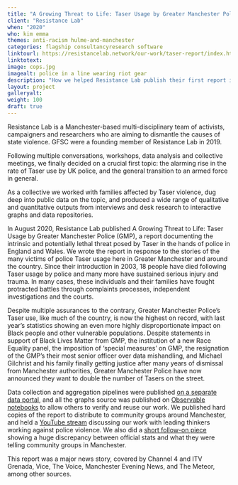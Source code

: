 ```yaml
---
title: "A Growing Threat to Life: Taser Usage by Greater Manchester Police"
client: "Resistance Lab"
when: "2020"
who: kim emma
themes: anti-racism hulme-and-manchester
categories: flagship consultancyresearch software
linktourl: https://resistancelab.network/our-work/taser-report/index.html
linktotext:
image: cops.jpg
imagealt: police in a line wearing riot gear
description: "How we helped Resistance Lab publish their first report in both analogue and digital versions"
layout: project
galleryalt:
weight: 100
draft: true
---
```


Resistance Lab is a Manchester-based multi-disciplinary team of activists, campaigners and researchers who are aiming to dismantle the causes of state violence. GFSC were a founding member of Resistance Lab in 2019.

Following multiple conversations, workshops, data analysis and collective meetings, we finally decided on a crucial first topic: the alarming rise in the rate of Taser use by UK police, and the general transition to an armed force in general.

As a collective we worked with families affected by Taser violence, dug deep into public data on the topic, and produced a wide range of qualitative and quantitative outputs from interviews and desk research to interactive graphs and data repositories. 

In August 2020, Resistance Lab published A Growing Threat to Life: Taser Usage by Greater Manchester Police (GMP), a report documenting the intrinsic and potentially lethal threat posed by Taser in the hands of police in England and Wales. We wrote the report in response to the stories of the many victims of police Taser usage here in Greater Manchester and around the country. Since their introduction in 2003, 18 people have died following Taser usage by police and many more have sustained serious injury and trauma. In many cases, these individuals and their families have fought protracted battles through complaints processes, independent investigations and the courts. 

Despite multiple assurances to the contrary, Greater Manchester Police’s Taser use, like much of the country, is now the highest on record, with last year’s statistics showing an even more highly disproportionate impact on Black people and other vulnerable populations. Despite statements in support of Black Lives Matter from GMP, the institution of a new Race Equality panel, the imposition of ‘special measures’ on GMP, the resignation of the GMP’s their most senior officer over data mishandling, and Michael Gilchrist and his family finally getting justice after many years of dismissal from Manchester authorities, Greater Manchester Police have now announced they want to double the number of Tasers on the street. 

Data collection and aggregation pipelines were published [on a separate data portal](https://data.resistancelab.network/), and all the graphs source was published on [Observable notebooks](https://observablehq.com/@resistancelab/a-growing-threat-to-life-taser-usage-by-greater-manchester-p) to allow others to verify and reuse our work. We published hard copies of the report to distribute to community groups around Manchester, and held a [YouTube stream](https://www.youtube.com/watch?v=E3fhd5xjmcA) discussing our work with leading thinkers working against police violence. We also did a [short follow-on piece](https://resistancelab.network/our-work/gmp-taser-update/index.html) showing a huge discrepancy between official stats and what they were telling community groups in Manchester.

This report was a major news story, covered by Channel 4 and ITV Grenada, Vice, The Voice, Manchester Evening News, and The Meteor, among other sources.
